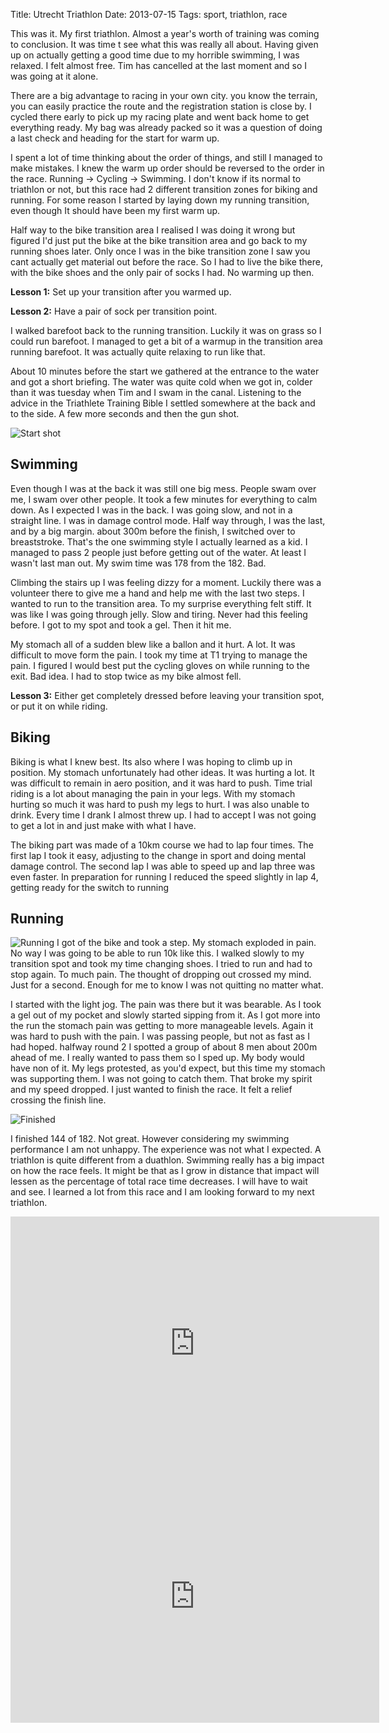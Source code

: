 Title: Utrecht Triathlon
Date: 2013-07-15
Tags: sport, triathlon, race

This was it. My first triathlon. Almost a year's worth of training was coming to conclusion. It was time t see what this was really all about. Having given up on actually getting a good time due to my horrible swimming, I was relaxed. I felt almost free. Tim has cancelled at the last moment and so I was going at it alone.

There are a big advantage to racing in your own city. you know the terrain, you can easily practice the route and the registration station is close by. I cycled there early to pick up my racing plate and went back home to get everything ready. My bag was already packed so it was a question of doing a last check and heading for the start for warm up.

I spent a lot of time thinking about the order of things, and still I managed to make mistakes. I knew the warm up order should be reversed to the order in the race. Running -> Cycling -> Swimming. I don't know if its normal to triathlon or not, but this race had 2 different transition zones for biking and running. For some reason I started by laying down my running transition, even though It should have been my first warm up. 

Half way to the bike transition area I realised I was doing it wrong but figured I'd just put the bike at the bike transition area and go back to my running shoes later. Only once I was in the bike transition zone I saw you cant actually get material out before the race. So I had to live the bike there, with the bike shoes and the only pair of socks I had. No warming up then. 

**Lesson 1:** Set up your transition after you warmed up.

**Lesson 2:** Have a pair of sock per transition point.

I walked barefoot back to the running transition. Luckily it was on grass so I could run barefoot. I managed to get a bit of a warmup in the transition area running barefoot. It was actually quite relaxing to run like that.

About 10 minutes before the start we gathered at the entrance to the water and got a short briefing. The water was quite cold when we got in, colder than it was tuesday when Tim and I swam in the canal. Listening to the advice in the Triathlete Training Bible I settled somewhere at the back and to the side. A few more seconds and then the gun shot.

![Start shot](/static/images/2013-tri-start.jpg)

## Swimming
Even though I was at the back it was still one big mess. People swam over me, I swam over other people. It took a few minutes for everything to calm down. As I expected I was in the back. I was going slow, and not in a straight line. I was in damage control mode. Half way through, I was the last, and by a big margin. about 300m before the finish, I switched over to breaststroke. That's the one swimming style I actually learned as a kid. I managed to pass 2 people just before getting out of the water. At least I wasn't last man out. My swim time was 178 from the 182. Bad.

Climbing the stairs up I was feeling dizzy for a moment. Luckily there was a volunteer there to give me a hand and help me with the last two steps. I wanted to run to the transition area. To my surprise everything felt stiff. It was like I was going through jelly. Slow and tiring. Never had this feeling before. I got to my spot and took a gel. Then it hit me.

My stomach all of a sudden blew like a ballon and it hurt. A lot. It was difficult to move form the pain. I took my time at T1 trying to manage the pain. I figured I would best put the cycling gloves on while running to the exit. Bad idea. I had to stop twice as my bike almost fell.

**Lesson 3:** Either get completely dressed before leaving your transition spot, or put it on while riding.

## Biking
Biking is what I knew best. Its also where I was hoping to climb up in position. My stomach unfortunately had other ideas. It was hurting a lot. It was difficult to remain in aero position, and it was hard to push. Time trial riding is a lot about managing the pain in your legs. With my stomach hurting so much it was hard to push my legs to hurt. I was also unable to drink. Every time I drank I almost threw up. I had to accept I was not going to get a lot in and just make with what I have.

The biking part was made of a 10km course we had to lap four times. The first lap I took it easy, adjusting to the change in sport and doing mental damage control. The second lap I was able to speed up and lap three was even faster. In preparation for running I reduced the speed slightly in lap 4, getting ready for the switch to running

## Running

![Running](/static/images/2013-tri-running.jpg)
I got of the bike and took a step. My stomach exploded in pain. No way I was going to be able to run 10k like this. I walked slowly to my transition spot and took my time changing shoes. I tried to run and had to stop again. To much pain. The thought of dropping out crossed my mind. Just for a second. Enough for me to know I was not quitting no matter what.

I started with the light jog. The pain was there but it was bearable. As I took a gel out of my pocket and slowly started sipping from it. As I got more into the run the stomach pain was getting to more manageable levels. Again it was hard to push with the pain. I was passing people, but not as fast as I had hoped. halfway round 2 I spotted a group of about 8 men about 200m ahead of me. I really wanted to pass them so I sped up. My body would have non of it. My legs protested, as you'd expect, but this time my stomach was supporting them. I was not going to catch them. That broke my spirit and my speed dropped. I just wanted to finish the race. It felt a relief crossing the finish line.

![Finished](/static/images/2013-tri-finish.jpg)

I finished 144 of 182. Not great. However considering my swimming performance I am not unhappy. The experience was not what I expected. A triathlon is quite different from a duathlon. Swimming really has a big impact on how the race feels. It might be that as I grow in distance that impact will lessen as the percentage of total race time decreases. I will have to wait and see. I learned a lot from this race and I am looking forward to my next triathlon.

<iframe height='405' width='590' frameborder='0' allowtransparency='true' scrolling='no' src='http://app.strava.com/activities/67192971/embed/2cbcd98ac09033372499e7fc060df28e50b110d8'></iframe>

<iframe height='405' width='590' frameborder='0' allowtransparency='true' scrolling='no' src='http://app.strava.com/activities/67193059/embed/5e3ccacad77d5fd6276360e948873c1dfe823ace'></iframe>
